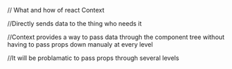// What and how of react Context

//Directly sends data to the thing who needs it

//Context provides a way to pass data through the component tree without having to pass props down manualy at every level

//It will be problamatic to pass props through several levels